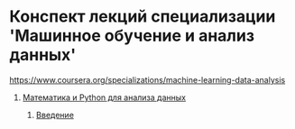 # Конспект лекций специализации 'Машинное обучение и анализ данных'

https://www.coursera.org/specializations/machine-learning-data-analysis

1. [Математика и Python для анализа данных](https://www.coursera.org/specializations/machine-learning-data-analysis)

	1. [Введение](mathematics-and-python/notes.pdf)
